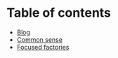 # Table of contents

* [Blog](README.md)
* [Common sense](common-sense.md)
* [Focused factories](focused-factories.md)
